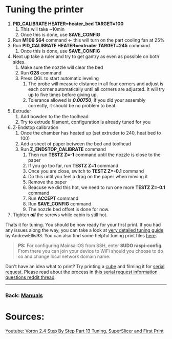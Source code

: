 # Tuning the printer
1. **PID_CALIBRATE HEATER=heater_bed TARGET=100**
   1. This will take ~10min
   2. Once this is done, use **SAVE_CONFIG**
2. Run **M106 S64** command <- this will turn on the part cooling fan at 25%
3. Run **PID_CALIBRATE HEATER=extruder TARGET=245** command
   1. Once this is done, use **SAVE_CONFIG**
4. Next up take a ruler and try to get gantry as even as possible on both sides.
   1. Make sure the nozzle will clear the bed
   2. Run **G28** command
   3. Press QGL to start automatic leveling
      1. The probe will measure distance in all four corners and adjust is each corner automatically until all corners are adjusted. It will try up to five times before giving up.
      2. Tolerance allowed is ***0.00750***, if you did your assembly correctly, it should be no problem to beat.
5. Extruder
   1. Add bowden to the the toolhead
   2. Try to extrude filament, configuration is already tuned for you
6. Z-Endstop calibration
   1. Once the chamber has heated up (set extruder to 240, heat bed to 100)
   2. Add a sheet of paper between the bed and toolhead
   3. Run **Z_ENDSTOP_CALIBRATE** command
      1. Then run **TESTZ Z=-1** command until the nozzle is close to the paper
      2. If you go too far, run **TESTZ Z=1** command
      3. Once you are close, switch to **TESTZ Z=-0.1** command
      4. Do this until you feel a drag on the paper when moving it
      5. Remove the paper
      6. Beacuse we did this hot, we need to run one more **TESTZ Z=-0.1** command
      7. Run **ACCEPT** command
      8. Run **SAVE_CONFIG** command
      9. The nozzle bed offset is done for now.
7.  Tighten ***all*** the screws while cabin is still hot.

Thats it for tuning. You should be now ready for your first print. If you had any issues along the way, you can take a look at [very detailed tuning guide](https://github.com/AndrewEllis93/Print-Tuning-Guide) by AndrewEllis93. You can also find some helpful tuning print files [here](../Test_Prints/).

> **PS:** For configuring MainsailOS from SSH, enter **SUDO raspi-config**. From there you can join your device to WiFi should you choose to do so and change local network domain name.

Don't have an idea what to print? Try printing a [cube](https://www.thingiverse.com/thing:5429894) and filming it for [serial request](https://www.reddit.com/r/voroncorexy/). Please read about the process in [this serial request information questions reddit thread](https://www.reddit.com/r/voroncorexy/comments/r4ggml/serial_request_information_questions/).

---
### Back: [Manuals](../Readme.md)

# Sources:
[Youtube: Voron 2.4 Step By Step Part 13 Tuning, SuperSlicer and First Print](https://youtu.be/1wBi1mXVVEQ)